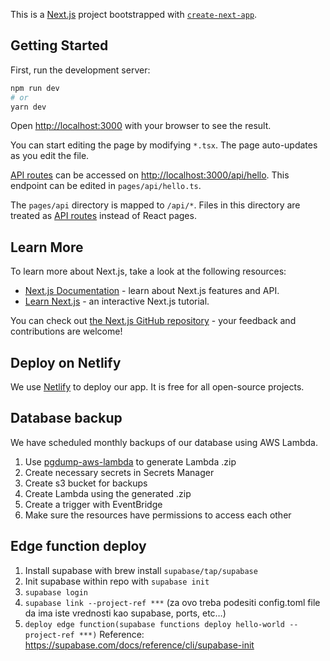 This is a [Next.js](https://nextjs.org/) project bootstrapped with [`create-next-app`](https://github.com/vercel/next.js/tree/canary/packages/create-next-app).

## Getting Started

First, run the development server:

```bash
npm run dev
# or
yarn dev
```

Open [http://localhost:3000](http://localhost:3000) with your browser to see the result.

You can start editing the page by modifying `*.tsx`. The page auto-updates as you edit the file.

[API routes](https://nextjs.org/docs/api-routes/introduction) can be accessed on [http://localhost:3000/api/hello](http://localhost:3000/api/hello). This endpoint can be edited in `pages/api/hello.ts`.

The `pages/api` directory is mapped to `/api/*`. Files in this directory are treated as [API routes](https://nextjs.org/docs/api-routes/introduction) instead of React pages.

## Learn More

To learn more about Next.js, take a look at the following resources:

- [Next.js Documentation](https://nextjs.org/docs) - learn about Next.js features and API.
- [Learn Next.js](https://nextjs.org/learn) - an interactive Next.js tutorial.

You can check out [the Next.js GitHub repository](https://github.com/vercel/next.js/) - your feedback and contributions are welcome!

## Deploy on Netlify

We use [Netlify](https://www.netlify.com/) to deploy our app. It is free for all open-source projects.

## Database backup

We have scheduled monthly backups of our database using AWS Lambda.

1. Use [pgdump-aws-lambda](https://github.com/jameshy/pgdump-aws-lambda) to generate Lambda .zip
2. Create necessary secrets in Secrets Manager
3. Create s3 bucket for backups
4. Create Lambda using the generated .zip
5. Create a trigger with EventBridge
6. Make sure the resources have permissions to access each other

## Edge function deploy
1. Install supabase with brew install `supabase/tap/supabase`
2. Init supabase within repo with `supabase init`
3. `supabase login`
4. `supabase link --project-ref ***` (za ovo treba podesiti config.toml file da ima iste vrednosti kao supabase, ports, etc…)
5. `deploy edge function(supabase functions deploy hello-world --project-ref ***)`
Reference: https://supabase.com/docs/reference/cli/supabase-init
